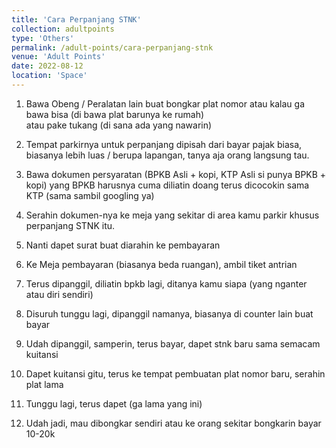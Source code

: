 ```yaml
---
title: 'Cara Perpanjang STNK'
collection: adultpoints
type: 'Others'
permalink: /adult-points/cara-perpanjang-stnk
venue: 'Adult Points'
date: 2022-08-12
location: 'Space'
---
```


1. Bawa Obeng / Peralatan lain buat bongkar plat nomor
atau kalau ga bawa bisa (di bawa plat barunya ke rumah)  
atau pake tukang (di sana ada yang nawarin)

2. Tempat parkirnya untuk perpanjang dipisah dari bayar pajak biasa, biasanya lebih luas / berupa lapangan, tanya aja orang langsung tau.
3. Bawa dokumen persyaratan (BPKB Asli + kopi, KTP Asli si punya BPKB + kopi) yang BPKB harusnya cuma diliatin doang terus dicocokin sama KTP (sama sambil googling ya)
4. Serahin dokumen-nya ke meja yang sekitar di area kamu parkir khusus perpanjang STNK itu.
5. Nanti dapet surat buat diarahin ke pembayaran
6. Ke Meja pembayaran (biasanya beda ruangan), ambil tiket antrian
7. Terus dipanggil, diliatin bpkb lagi, ditanya kamu siapa (yang nganter atau diri sendiri)
8. Disuruh tunggu lagi, dipanggil namanya, biasanya di counter lain buat bayar
9. Udah dipanggil, samperin, terus bayar, dapet stnk baru sama semacam kuitansi
10. Dapet kuitansi gitu, terus ke tempat pembuatan plat nomor baru, serahin plat lama  
11. Tunggu lagi, terus dapet (ga lama yang ini)
12. Udah jadi, mau dibongkar sendiri atau ke orang sekitar bongkarin bayar 10-20k 

